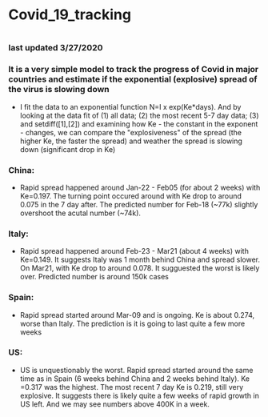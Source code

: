 # Covid_19_tracking
#
### last updated 3/27/2020
### It is a very simple model to track the progress of Covid in major countries and estimate if the exponential (explosive) spread of the virus is slowing down 
+ I fit the data to an exponential function N=I x exp(Ke*days). And by looking at the data fit of (1) all data; (2) the most recent 5-7 day data; (3) and setdiff([1],[2]) and examining how Ke - the constant in the exponent - changes, we can compare the "explosiveness" of the spread (the higher Ke, the faster the spread) and weather the spread is slowing down (significant drop in Ke)

###  China: 
+ Rapid spread happened around Jan-22 - Feb05 (for about 2 weeks) with Ke=0.197. The turning point occured around  with Ke drop to around 0.075 in the 7 day after. The predicted number for Feb-18 (~77k) slightly overshoot the acutal number (~74k).

### Italy: 
+ Rapid spread happened around Feb-23 - Mar21 (about 4 weeks) with Ke=0.149. It suggests Italy was 1 month behind China and spread slower. On Mar21, with Ke drop to around 0.078. It sugguested the worst is likely over. Predicted number is around 150k cases

### Spain: 
+ Rapid spread started around  Mar-09 and is ongoing. Ke is about 0.274, worse than Italy. The prediction is it is going to last quite a few more weeks

### US:
+ US is unquestionably the worst. Rapid spread started around the same time as in Spain (6 weeks behind China and 2 weeks behind Italy). Ke =0.317 was the highest. The most recent 7 day Ke is 0.219, still very explosive. It suggests there is likely quite a few weeks of rapid growth in US left. And we may see numbers above 400K in a week.

  
